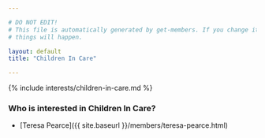 ```yaml
---

# DO NOT EDIT!
# This file is automatically generated by get-members. If you change it, bad
# things will happen.

layout: default
title: "Children In Care"

---
```


{% include interests/children-in-care.md %}

### Who is interested in Children In Care?


* [Teresa Pearce]({{ site.baseurl }}/members/teresa-pearce.html)
